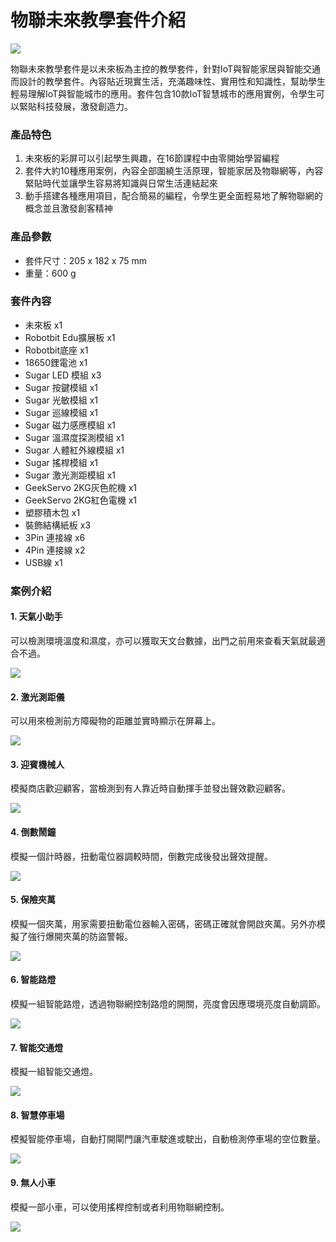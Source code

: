 # 物聯未來教學套件介紹

![](https://kittenbothk.readthedocs.io/en/latest/\_images/113.png)

物聯未來教學套件是以未來板為主控的教學套件，針對IoT與智能家居與智能交通而設計的教學套件。內容貼近現實生活，充滿趣味性、實用性和知識性，幫助學生輕易理解IoT與智能城市的應用。套件包含10款IoT智慧城市的應用實例，令學生可以緊貼科技發展，激發創造力。

### 產品特色

1. 未來板的彩屏可以引起學生興趣，在16節課程中由零開始學習編程
2. 套件大約10種應用案例，內容全部圍繞生活原理，智能家居及物聯網等，內容緊貼時代並讓學生容易將知識與日常生活連結起來
3. 動手搭建各種應用項目，配合簡易的編程，令學生更全面輕易地了解物聯網的概念並且激發創客精神

### 產品參數

* 套件尺寸：205 x 182 x 75 mm
* 重量：600 g

### 套件內容

* 未來板 x1
* Robotbit Edu擴展板 x1
* Robotbit底座 x1
* 18650鋰電池 x1
* Sugar LED 模組 x3
* Sugar 按鍵模組 x1
* Sugar 光敏模組 x1
* Sugar 巡線模組 x1
* Sugar 磁力感應模組 x1
* Sugar 溫濕度探測模組 x1
* Sugar 人體紅外線模組 x1
* Sugar 搖桿模組 x1
* Sugar 激光測距模組 x1
* GeekServo 2KG灰色舵機 x1
* GeekServo 2KG紅色電機 x1
* 塑膠積木包 x1
* 裝飾結構紙板 x3
* 3Pin 連接線 x6
* 4Pin 連接線 x2
* USB線 x1

### 案例介紹

#### 1. 天氣小助手

可以檢測環境溫度和濕度，亦可以獲取天文台數據，出門之前用來查看天氣就最適合不過。

![](https://kittenbothk.readthedocs.io/en/latest/\_images/weatherstation.jpg)

#### 2. 激光測距儀

可以用來檢測前方障礙物的距離並實時顯示在屏幕上。

![](https://kittenbothk.readthedocs.io/en/latest/\_images/distance\_measure.jpg)

#### 3. 迎賓機械人

模擬商店歡迎顧客，當檢測到有人靠近時自動揮手並發出聲效歡迎顧客。

![](https://kittenbothk.readthedocs.io/en/latest/\_images/welcome.jpg)

#### 4. 倒數鬧鐘

模擬一個計時器，扭動電位器調較時間，倒數完成後發出聲效提醒。

![](https://kittenbothk.readthedocs.io/en/latest/\_images/timer.jpg)

#### 5. 保險夾萬

模擬一個夾萬，用家需要扭動電位器輸入密碼，密碼正確就會開啟夾萬。另外亦模擬了強行爆開夾萬的防盜警報。

![](https://kittenbothk.readthedocs.io/en/latest/\_images/safe.jpg)

#### 6. 智能路燈

模擬一組智能路燈，透過物聯網控制路燈的開關，亮度會因應環境亮度自動調節。

![](https://kittenbothk.readthedocs.io/en/latest/\_images/streetlamp.jpg)

#### 7. 智能交通燈

模擬一組智能交通燈。

![](https://kittenbothk.readthedocs.io/en/latest/\_images/trafficlight.jpg)

#### 8. 智慧停車場

模擬智能停車場，自動打開閘門讓汽車駛進或駛出，自動檢測停車場的空位數量。

![](https://kittenbothk.readthedocs.io/en/latest/\_images/parking.jpg)

#### 9. 無人小車

模擬一部小車，可以使用搖桿控制或者利用物聯網控制。

![](https://kittenbothk.readthedocs.io/en/latest/\_images/car.jpg)
